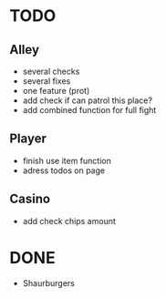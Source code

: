 # TODO

## Alley
- several checks
- several fixes 
- one feature (prot)
- add check if can patrol this place? 
- add combined function for full fight

## Player
- finish use item function
- adress todos on page

## Casino
- add check chips amount

# DONE
- Shaurburgers 

